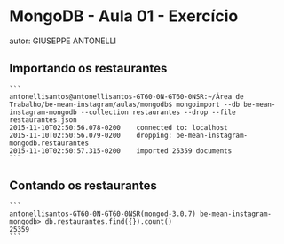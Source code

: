 # MongoDB - Aula 01 - Exercício
autor: GIUSEPPE ANTONELLI

## Importando os restaurantes

    ```
    antonellisantos@antonellisantos-GT60-0N-GT60-0NSR:~/Área de Trabalho/be-mean-instagram/aulas/mongodb$ mongoimport --db be-mean-instagram-mongodb --collection restaurantes --drop --file restaurantes.json
    2015-11-10T02:50:56.078-0200    connected to: localhost
    2015-11-10T02:50:56.079-0200    dropping: be-mean-instagram-mongodb.restaurantes
    2015-11-10T02:50:57.315-0200    imported 25359 documents
    ```

## Contando os restaurantes

    ```
    antonellisantos-GT60-0N-GT60-0NSR(mongod-3.0.7) be-mean-instagram-mongodb> db.restaurantes.find({}).count()
    25359
    ```